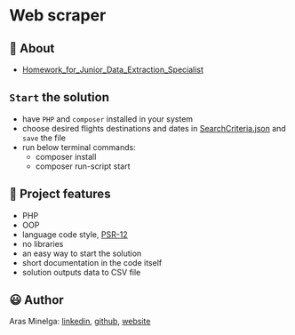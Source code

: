 # Web scraper

## 🌟 About

- [Homework_for_Junior_Data_Extraction_Specialist](Homework_for_Junior_Data_Extraction_Specialist.pdf)

## `Start` the solution

-   have `PHP` and `composer` installed in your system
-   choose desired flights destinations and dates in [SearchCriteria.json](./public/SearchCriteria.json) and `save` the file
-   run below terminal commands:
    -   composer install
    -   composer run-script start

## 🎯 Project features

-   PHP
-   OOP
-   language code style, [PSR-12](https://www.php-fig.org/psr/psr-12/)
-   no libraries
-   an easy way to start the solution
-   short documentation in the code itself
-   solution outputs data to CSV file

## 😃 Author

Aras Minelga: [linkedin](https://www.linkedin.com/in/aras-minelga/), [github](https://github.com/Dirigentas), [website](https://aras.website/)